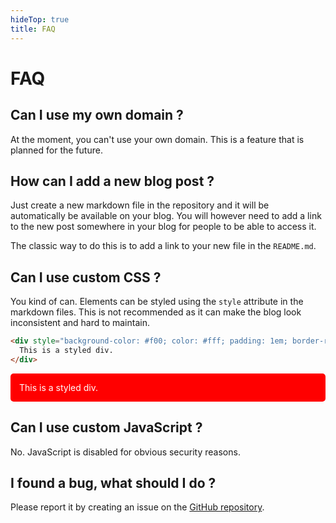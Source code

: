 ```yaml
---
hideTop: true
title: FAQ
---
```


# FAQ

## Can I use my own domain ?

At the moment, you can't use your own domain. This is a feature that is planned for the future.

## How can I add a new blog post ?

Just create a new markdown file in the repository and it will be automatically be available on your blog. You will however need to add a link to the new post somewhere in your blog for people to be able to access it.

The classic way to do this is to add a link to your new file in the `README.md`.

## Can I use custom CSS ?

You kind of can. Elements can be styled using the `style` attribute in the markdown files. This is not recommended as it can make the blog look inconsistent and hard to maintain.

```markdown
<div style="background-color: #f00; color: #fff; padding: 1em; border-radius: 5px;">
  This is a styled div.
</div>
```

<div style="background-color: #f00; color: #fff; padding: 1em; border-radius: 5px;">
  This is a styled div.
</div>

## Can I use custom JavaScript ?

No. JavaScript is disabled for obvious security reasons.

## I found a bug, what should I do ?

Please report it by creating an issue on the [GitHub repository](https://github.com/cestef/uses.ink/issues/new).